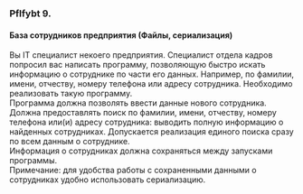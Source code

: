 <h3>Pflfybt 9.</h3>
<h4>База сотрудников предприятия (Файлы, сериализация)</h4>
<p>Вы IT специалист некоего предприятия. Специалист отдела кадров попросил вас написать программу, позволяющую быстро искать информацию о сотруднике по части его данных. Например, по фамилии, имени, отчеству, номеру телефона или адресу сотрудника. Необходимо реализовать такую программу.
<br>Программа должна позволять ввести данные нового сотрудника.
<br>Должна предоставлять поиск по фамилии, имени, отчеству, номеру телефона или(и) адресу сотрудника: выводить полную информацию о найденных сотрудниках. Допускается реализация единого поиска сразу по всем данным о сотруднике.
<br>Информация о сотрудниках должна сохраняться между запусками программы.
<br>Примечание: для удобства работы с сохраненными данными о сотрудниках удобно использовать сериализацию.
